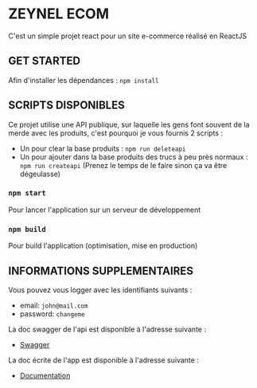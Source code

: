 # ZEYNEL ECOM

C'est un simple projet react pour un site e-commerce réalisé en ReactJS

## GET STARTED

Afin d'installer les dépendances : 
`npm install`

## SCRIPTS DISPONIBLES

Ce projet utilise une API publique, sur laquelle les gens font souvent de la merde avec les produits, c'est pourquoi je vous fournis 2 scripts : 
  - Un pour clear la base produits : `npm run deleteapi`
  - Un pour ajouter dans la base produits des trucs à peu près normaux : `npm run createapi`
(Prenez le temps de le faire sinon ça va être dégeulasse)

### `npm start`

Pour lancer l'application sur un serveur de développement

### `npm build`

Pour build l'application (optimisation, mise en production)

## INFORMATIONS SUPPLEMENTAIRES

Vous pouvez vous logger avec les identifiants suivants : 
  - email: `john@mail.com`
  - password: `changeme`

La doc swagger de l'api est disponible à l'adresse suivante : 
  - [Swagger](https://api.escuelajs.co/docs)

La doc écrite de l'app est disponible à l'adresse suivante : 
  - [Documentation](https://fakeapi.platzi.com/en/about/introduction/)